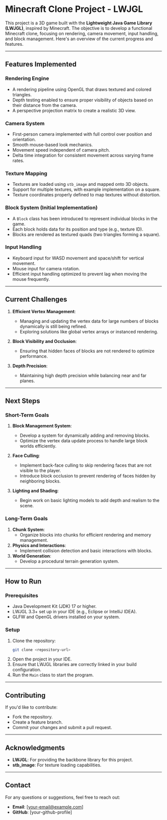 # Minecraft Clone Project - LWJGL

This project is a 3D game built with the **Lightweight Java Game Library (LWJGL)**, inspired by Minecraft. The objective is to develop a functional Minecraft clone, focusing on rendering, camera movement, input handling, and block management. Here's an overview of the current progress and features.

---

## Features Implemented

### **Rendering Engine**
- A rendering pipeline using OpenGL that draws textured and colored triangles.
- Depth testing enabled to ensure proper visibility of objects based on their distance from the camera.
- A perspective projection matrix to create a realistic 3D view.

### **Camera System**
- First-person camera implemented with full control over position and orientation.
- Smooth mouse-based look mechanics.
- Movement speed independent of camera pitch.
- Delta time integration for consistent movement across varying frame rates.

### **Texture Mapping**
- Textures are loaded using `stb_image` and mapped onto 3D objects.
- Support for multiple textures, with example implementation on a square.
- Texture coordinates properly defined to map textures without distortion.

### **Block System (Initial Implementation)**
- A `Block` class has been introduced to represent individual blocks in the game.
- Each block holds data for its position and type (e.g., texture ID).
- Blocks are rendered as textured quads (two triangles forming a square).

### **Input Handling**
- Keyboard input for WASD movement and space/shift for vertical movement.
- Mouse input for camera rotation.
- Efficient input handling optimized to prevent lag when moving the mouse frequently.

---

## Current Challenges

1. **Efficient Vertex Management**:
   - Managing and updating the vertex data for large numbers of blocks dynamically is still being refined.
   - Exploring solutions like global vertex arrays or instanced rendering.

2. **Block Visibility and Occlusion**:
   - Ensuring that hidden faces of blocks are not rendered to optimize performance.

3. **Depth Precision**:
   - Maintaining high depth precision while balancing near and far planes.

---

## Next Steps

### **Short-Term Goals**
1. **Block Management System**:
   - Develop a system for dynamically adding and removing blocks.
   - Optimize the vertex data update process to handle large block worlds efficiently.

2. **Face Culling**:
   - Implement back-face culling to skip rendering faces that are not visible to the player.
   - Introduce block occlusion to prevent rendering of faces hidden by neighboring blocks.

3. **Lighting and Shading**:
   - Begin work on basic lighting models to add depth and realism to the scene.

### **Long-Term Goals**
1. **Chunk System**:
   - Organize blocks into chunks for efficient rendering and memory management.
2. **Physics and Interactions**:
   - Implement collision detection and basic interactions with blocks.
3. **World Generation**:
   - Develop a procedural terrain generation system.

---

## How to Run

### **Prerequisites**
- Java Development Kit (JDK) 17 or higher.
- LWJGL 3.3+ set up in your IDE (e.g., Eclipse or IntelliJ IDEA).
- GLFW and OpenGL drivers installed on your system.

### **Setup**
1. Clone the repository:
   ```bash
   git clone <repository-url>
   ```
2. Open the project in your IDE.
3. Ensure that LWJGL libraries are correctly linked in your build configuration.
4. Run the `Main` class to start the program.

---

## Contributing
If you'd like to contribute:
- Fork the repository.
- Create a feature branch.
- Commit your changes and submit a pull request.

---

## Acknowledgments
- **LWJGL**: For providing the backbone library for this project.
- **stb_image**: For texture loading capabilities.

---

## Contact
For any questions or suggestions, feel free to reach out:
- **Email**: [your-email@example.com]
- **GitHub**: [your-github-profile]

